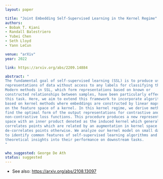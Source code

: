 ```yaml
---
layout: paper

title: "Joint Embedding Self-Supervised Learning in the Kernel Regime"
authors:
- Bobak T. Kiani
- Randall Balestriero
- Yubei Chen
- Seth Lloyd
- Yann LeCun

venue: "arXiv"
year: 2022

link: https://arxiv.org/abs/2209.14884

abstract: "
The fundamental goal of self-supervised learning (SSL) is to produce useful
representations of data without access to any labels for classifying the data.
Modern methods in SSL, which form representations based on known or
constructed relationships between samples, have been particularly effective at
this task. Here, we aim to extend this framework to incorporate algorithms
based on kernel methods where embeddings are constructed by linear maps acting
on the feature space of a kernel. In this kernel regime, we derive methods to
find the optimal form of the output representations for contrastive and
non-contrastive loss functions. This procedure produces a new representation
space with an inner product denoted as the induced kernel which generally
correlates points which are related by an augmentation in kernel space and
de-correlates points otherwise. We analyze our kernel model on small datasets
to identify common features of self-supervised learning algorithms and gain
theoretical insights into their performance on downstream tasks.
"

who_suggested: George De Ath
status: suggested
---
```

- See also: <https://arxiv.org/abs/2108.13097>
